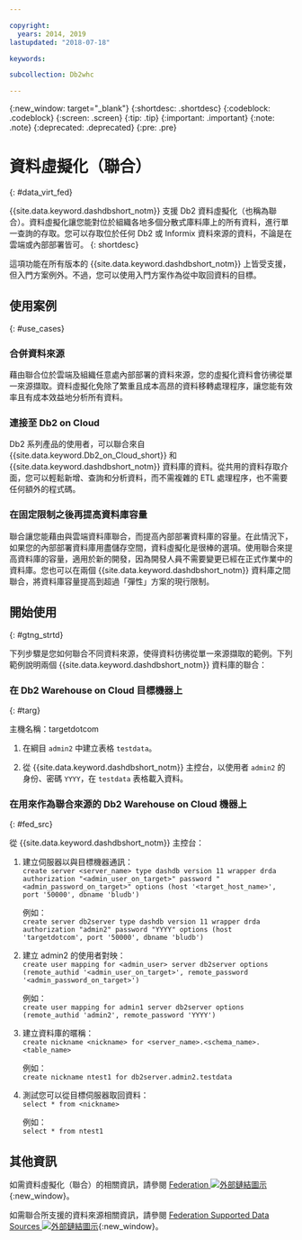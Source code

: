 ```yaml
---

copyright:
  years: 2014, 2019
lastupdated: "2018-07-18"

keywords:

subcollection: Db2whc

---
```


<!-- Attribute definitions --> 
{:new_window: target="_blank"}
{:shortdesc: .shortdesc}
{:codeblock: .codeblock}
{:screen: .screen}
{:tip: .tip}
{:important: .important}
{:note: .note}
{:deprecated: .deprecated}
{:pre: .pre}

# 資料虛擬化（聯合）
{: #data_virt_fed}

{{site.data.keyword.dashdbshort_notm}} 支援 Db2 資料虛擬化（也稱為聯合）。資料虛擬化讓您能對位於組織各地多個分散式庫料庫上的所有資料，進行單一查詢的存取。您可以存取位於任何 Db2 或 Informix 資料來源的資料，不論是在雲端或內部部署皆可。
{: shortdesc}

這項功能在所有版本的 {{site.data.keyword.dashdbshort_notm}} 上皆受支援，但入門方案例外。不過，您可以使用入門方案作為從中取回資料的目標。

## 使用案例
{: #use_cases}

### 合併資料來源

藉由聯合位於雲端及組織任意處內部部署的資料來源，您的虛擬化資料會彷彿從單一來源擷取。資料虛擬化免除了繁重且成本高昂的資料移轉處理程序，讓您能有效率且有成本效益地分析所有資料。

<!-- A company may have started their operations with an on-premises Db2 server. As cloud technology becomes more widespread and companies start to operate on cloud in a cost-effective fashion, there will be continued Cloud growth. However, the organization’s data on both sources remain as a critical component to their decision-making processes. By way of example, a client operating in retail industry needs to be able to access all data, say customer information, to run further analysis on their customers’ consumption behaviors. They need to be able to identify customers, match their records on cloud with already existing ones from an on-premises database and compose them as if the data is being retrieved from a single source. Federation capability here prevents the burdensome data migration process and allows the user to access the data without moving the data.

located in the cloud and on-premises -->

### 連接至 Db2 on Cloud

Db2 系列產品的使用者，可以聯合來自 {{site.data.keyword.Db2_on_Cloud_short}} 和 {{site.data.keyword.dashdbshort_notm}} 資料庫的資料。從共用的資料存取介面，您可以輕鬆新增、查詢和分析資料，而不需複雜的 ETL 處理程序，也不需要任何額外的程式碼。

<!-- Db2 family users would now be able to federate data between Db2 on Cloud and Db2 Warehouse on Cloud. By being provided a common interface for accessing the data, a user can now easily add or query data from or to the Warehouse without complex ETL processes or any additional code. -->

<!-- ### Sharded data across multiple servers

At times, you might choose to partition (shard) your data. With federation capabilities, sharded data can be queried with a unified interface. Federation gives you the ability to better balance your workloads, scale specific parts of an app, and create microservices that work together. -->

<!-- At times, users may choose to partition (shard). With federation capabilities, data can be queried with a unified interface and this lets the user better balance the workload, scale specific parts of an app or create microservices that work together. -->

### 在固定限制之後再提高資料庫容量

聯合讓您能藉由與雲端資料庫聯合，而提高內部部署資料庫的容量。在此情況下，如果您的內部部署資料庫用盡儲存空間，資料虛擬化是很棒的選項。使用聯合來提高資料庫的容量，適用於新的開發，因為開發人員不需要變更已經在正式作業中的資料庫。您也可以在兩個 {{site.data.keyword.dashdbshort_notm}} 資料庫之間聯合，將資料庫容量提高到超過「彈性」方案的現行限制。

<!-- By using federation, users can increase capacity of an on premises database by federating to or from the cloud. This is a great option if your on premises database is running out of storage. Increased capacity will also be useful for new development as our users no longer need to change a database in production. You can also use this feature to federate between two Db2 on Cloud databases to increase the capacity beyond the current limits of the Flex plan. -->

## 開始使用
{: #gtng_strtd}

下列步驟是您如何聯合不同資料來源，使得資料彷彿從單一來源擷取的範例。下列範例說明兩個 {{site.data.keyword.dashdbshort_notm}} 資料庫的聯合：

### 在 Db2 Warehouse on Cloud 目標機器上
{: #targ}

主機名稱：targetdotcom

1. 在綱目 `admin2` 中建立表格 `testdata`。

2. 從 {{site.data.keyword.dashdbshort_notm}} 主控台，以使用者 `admin2` 的身份、密碼 `YYYY`，在 `testdata` 表格載入資料。

### 在用來作為聯合來源的 Db2 Warehouse on Cloud 機器上
{: #fed_src}

從 {{site.data.keyword.dashdbshort_notm}} 主控台：

<!-- 1. Catalog the target machine:<br/>
   `db2 catalog tcpip node <node_name> remote <host_name> server 50000`<br/>

   For example:<br/>
   `db2 catalog tcpip node fedS remote targetdotcom server 50000`

2. Catalog the database on fedS:<br/>
   `db2 catalog db bludb as <db_name> at node <node_name>`

   For example:<br/>
   `db2 catalog db bludb as srcdb at node fedS`

3. Connect to the database on fedS:<br/>
   `db2 connect to <catalog_db_name> user <admin_user> using '<admin_password>'`

   For example:<br/>
   `db2 connect to srcdb user 'admin1' with password 'XXXX'`

4. Create a wrapper on fedS:<br/>
   `db2 "create wrapper drda"` -->

1. 建立伺服器以與目標機器通訊：<br/>
   `create server <server_name> type dashdb version 11 wrapper drda authorization "<admin_user_on_target>" password "<admin_password_on_target>" options (host '<target_host_name>', port '50000', dbname 'bludb')`

   例如：<br/>
   `create server db2server type dashdb version 11 wrapper drda authorization "admin2" password "YYYY" options (host 'targetdotcom', port '50000', dbname 'bludb')`

2. 建立 admin2 的使用者對映：<br/>
   `create user mapping for <admin_user> server db2server options (remote_authid '<admin_user_on_target>', remote_password '<admin_password_on_target>')`

   例如：<br/>
   `create user mapping for admin1 server db2server options (remote_authid 'admin2', remote_password 'YYYY')`

3. 建立資料庫的暱稱：<br/>
   `create nickname <nickname> for <server_name>.<schema_name>.<table_name>`

   例如：<br/>
   `create nickname ntest1 for db2server.admin2.testdata`

4. 測試您可以從目標伺服器取回資料：<br/>
   `select * from <nickname>`

   例如：<br/>
   `select * from ntest1`

## 其他資訊

如需資料虛擬化（聯合）的相關資訊，請參閱 [Federation ![外部鏈結圖示](../../icons/launch-glyph.svg "外部鏈結圖示")](https://www.ibm.com/support/knowledgecenter/SS6NHC/com.ibm.swg.im.dashdb.doc/fcontainer.html){:new_window}。

如需聯合所支援的資料來源相關資訊，請參閱 [Federation Supported Data Sources ![外部鏈結圖示](../../icons/launch-glyph.svg "外部鏈結圖示")](https://www.ibm.com/support/docview.wss?uid=swg27050561){:new_window}。
